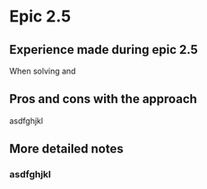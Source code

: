 # Epic 2.5

## Experience made during epic 2.5

When solving and 

## Pros and cons with the approach

asdfghjkl

## More detailed notes

### asdfghjkl
